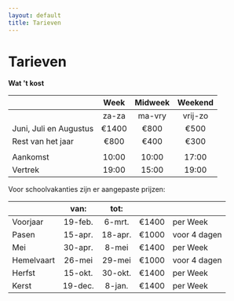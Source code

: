 ```yaml
---
layout: default
title: Tarieven
---
```

# Tarieven


**Wat 't kost**

|                         |  Week   | Midweek | Weekend |
| ----------------------- | :-----: | :-----: | :-----: |
|                         | za-za   | ma-vry  | vrij-zo |
| Juni, Juli en Augustus  | €1400  |  €800   |  €500   |
| Rest van het jaar       |  €800   |  €400   |  €300   |
|                         |         |         |         |
| Aankomst                | 10:00   |  10:00  |  17:00  |
| Vertrek                 | 19:00   |  15:00  |  19:00  |



Voor schoolvakanties zijn er aangepaste prijzen:

|                         |  van:   |  tot:   |         |              |
| ----------------------- | :-----: | :-----: | :-----: | ------------ |
| Voorjaar                | 19-feb. | 6-mrt.  | €1400  | per Week     |
| Pasen                   | 15-apr. | 18-apr. | €1000  | voor 4 dagen |
| Mei                     | 30-apr. |  8-mei  | €1400  | per Week     |
| Hemelvaart              | 26-mei  | 29-mei  | €1000  | voor 4 dagen |
| Herfst                  | 15-okt. | 30-okt. | €1400  | per Week     |
| Kerst                   | 19-dec. | 8-jan.  | €1400  | per Week     |
